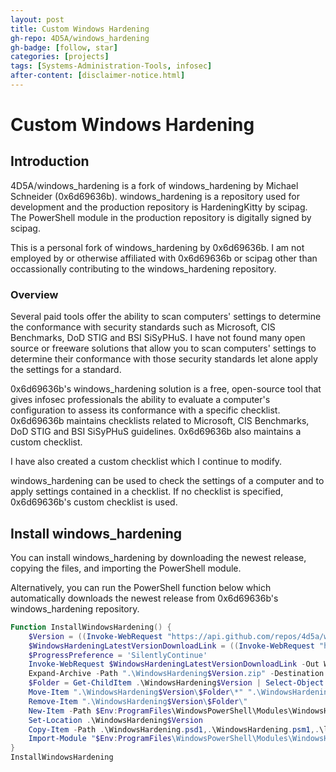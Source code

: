```yaml
---
layout: post
title: Custom Windows Hardening
gh-repo: 4D5A/windows_hardening
gh-badge: [follow, star]
categories: [projects]
tags: [Systems-Administration-Tools, infosec]
after-content: [disclaimer-notice.html]
---
```

# Custom Windows Hardening

## Introduction

4D5A/windows_hardening is a fork of windows_hardening by Michael Schneider (0x6d69636b). windows_hardening is a repository used for development and the production repository is HardeningKitty by scipag. The PowerShell module in the production repository is digitally signed by scipag.

This is a personal fork of windows_hardening by 0x6d69636b. I am not employed by or otherwise affiliated with 0x6d69636b or scipag other than occassionally contributing to the windows_hardening repository.

### Overview

Several paid tools offer the ability to scan computers' settings to determine the conformance with security standards such as Microsoft, CIS Benchmarks, DoD STIG and BSI SiSyPHuS. I have not found many open source or freeware solutions that allow you to scan computers' settings to determine their conformance with those security standards let alone apply the settings for a standard.

0x6d69636b's windows_hardening solution is a free, open-source tool that gives infosec professionals the ability to evaluate a computer's configuration to assess its conformance with a specific checklist. 0x6d69636b maintains checklists related to Microsoft, CIS Benchmarks, DoD STIG and BSI SiSyPHuS guidelines. 0x6d69636b also maintains a custom checklist.

I have also created a custom checklist which I continue to modify.

windows_hardening can be used to check the settings of a computer and to apply settings contained in a checklist. If no checklist is specified, 0x6d69636b's custom checklist is used.


## Install windows_hardening

You can install windows_hardening by downloading the newest release, copying the files, and importing the PowerShell module.

Alternatively, you can run the PowerShell function below which automatically downloads the newest release from 0x6d69636b's windows_hardening repository.

```powershell
Function InstallWindowsHardening() {
    $Version = ((Invoke-WebRequest "https://api.github.com/repos/4d5a/windows_hardening/releases/latest" -UseBasicParsing) | ConvertFrom-Json).Name
    $WindowsHardeningLatestVersionDownloadLink = ((Invoke-WebRequest "https://api.github.com/repos/4d5a/windows_hardening/releases/latest" -UseBasicParsing) | ConvertFrom-Json).zipball_url
    $ProgressPreference = 'SilentlyContinue'
    Invoke-WebRequest $WindowsHardeningLatestVersionDownloadLink -Out WindowsHardening$Version.zip
    Expand-Archive -Path ".\WindowsHardening$Version.zip" -Destination ".\WindowsHardening$Version" -Force
    $Folder = Get-ChildItem .\WindowsHardening$Version | Select-Object Name -ExpandProperty Name
    Move-Item ".\WindowsHardening$Version\$Folder\*" ".\WindowsHardening$Version\"
    Remove-Item ".\WindowsHardening$Version\$Folder\"
    New-Item -Path $Env:ProgramFiles\WindowsPowerShell\Modules\WindowsHardening\$Version -ItemType Directory
    Set-Location .\WindowsHardening$Version
    Copy-Item -Path .\WindowsHardening.psd1,.\WindowsHardening.psm1,.\lists\ -Destination $Env:ProgramFiles\WindowsPowerShell\Modules\WindowsHardening\$Version\ -Recurse
    Import-Module "$Env:ProgramFiles\WindowsPowerShell\Modules\WindowsHardening\$Version\WindowsHardening.psm1"
}
InstallWindowsHardening
```
